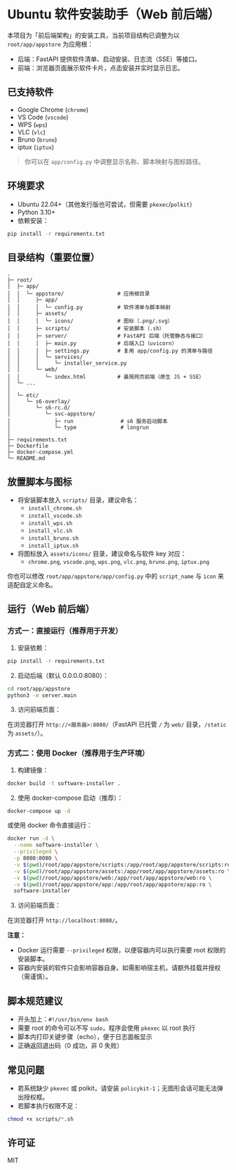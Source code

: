 # Ubuntu 软件安装助手（Web 前后端）

本项目为「前后端架构」的安装工具，当前项目结构已调整为以 `root/app/appstore` 为应用根：

- 后端：FastAPI 提供软件清单、启动安装、日志流（SSE）等接口。
- 前端：浏览器页面展示软件卡片，点击安装并实时显示日志。

## 已支持软件
- Google Chrome (`chrome`)
- VS Code (`vscode`)
- WPS (`wps`)
- VLC (`vlc`)
- Bruno (`bruno`)
- iptux (`iptux`)

> 你可以在 `app/config.py` 中调整显示名称、脚本映射与图标路径。

## 环境要求
- Ubuntu 22.04+（其他发行版也可尝试，但需要 `pkexec`/`polkit`）
- Python 3.10+
- 依赖安装：

```bash
pip install -r requirements.txt
```

## 目录结构（重要位置）
```
.
├─ root/
│  ├─ app/
│  │  └─ appstore/                 # 应用根目录
│  │     ├─ app/
│  │     │  └─ config.py           # 软件清单与脚本映射
│  │     ├─ assets/
│  │     │  └─ icons/              # 图标（.png/.svg）
│  │     ├─ scripts/               # 安装脚本（.sh）
│  │     ├─ server/                # FastAPI 后端（托管静态与接口）
│  │     │  ├─ main.py             # 后端入口（uvicorn）
│  │     │  ├─ settings.py         # 复用 app/config.py 的清单与路径
│  │     │  └─ services/
│  │     │     └─ installer_service.py
│  │     └─ web/
│  │        └─ index.html          # 最简网页前端（原生 JS + SSE）
│  └─ ...
│
│  └─ etc/
│     └─ s6-overlay/
│        └─ s6-rc.d/
│           └─ svc-appstore/
│              ├─ run               # s6 服务启动脚本
│              └─ type              # longrun
│
├─ requirements.txt
├─ Dockerfile
├─ docker-compose.yml
└─ README.md
```

## 放置脚本与图标
- 将安装脚本放入 `scripts/` 目录，建议命名：
  - `install_chrome.sh`
  - `install_vscode.sh`
  - `install_wps.sh`
  - `install_vlc.sh`
  - `install_bruno.sh`
  - `install_iptux.sh`
- 将图标放入 `assets/icons/` 目录，建议命名与软件 key 对应：
  - `chrome.png`, `vscode.png`, `wps.png`, `vlc.png`, `bruno.png`, `iptux.png`

你也可以修改 `root/app/appstore/app/config.py` 中的 `script_name` 与 `icon` 来适配自定义命名。

## 运行（Web 前后端）

### 方式一：直接运行（推荐用于开发）

1) 安装依赖：

```bash
pip install -r requirements.txt
```

2) 启动后端（默认 0.0.0.0:8080）：

```bash
cd root/app/appstore
python3 -m server.main
```

3) 访问前端页面：

在浏览器打开 `http://<服务器>:8080/`（FastAPI 已托管 `/` 为 `web/` 目录，`/static` 为 `assets/`）。

### 方式二：使用 Docker（推荐用于生产环境）

1) 构建镜像：

```bash
docker build -t software-installer .
```

2) 使用 docker-compose 启动（推荐）：

```bash
docker-compose up -d
```

或使用 docker 命令直接运行：

```bash
docker run -d \
  --name software-installer \
  --privileged \
  -p 8080:8080 \
  -v $(pwd)/root/app/appstore/scripts:/app/root/app/appstore/scripts:ro \
  -v $(pwd)/root/app/appstore/assets:/app/root/app/appstore/assets:ro \
  -v $(pwd)/root/app/appstore/web:/app/root/app/appstore/web:ro \
  -v $(pwd)/root/app/appstore/app:/app/root/app/appstore/app:ro \
  software-installer
```

3) 访问前端页面：

在浏览器打开 `http://localhost:8080/`。

**注意：**
- Docker 运行需要 `--privileged` 权限，以便容器内可以执行需要 root 权限的安装脚本。
- 容器内安装的软件只会影响容器自身。如需影响宿主机，请额外挂载并授权（需谨慎）。

## 脚本规范建议
- 开头加上：`#!/usr/bin/env bash`
- 需要 root 的命令可以不写 `sudo`，程序会使用 `pkexec` 以 root 执行
- 脚本内打印关键步骤（echo），便于日志面板显示
- 正确返回退出码（0 成功，非 0 失败）

## 常见问题
- 若系统缺少 `pkexec` 或 polkit，请安装 `policykit-1`；无图形会话可能无法弹出授权框。
- 若脚本执行权限不足：

```bash
chmod +x scripts/*.sh
```

## 许可证
MIT
